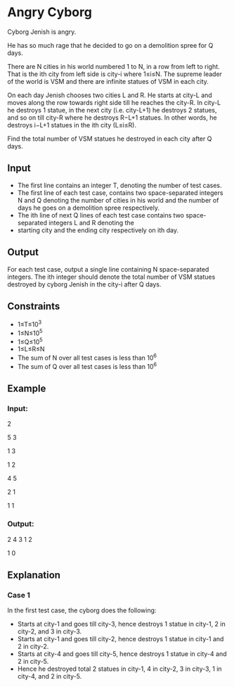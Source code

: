 # Angry Cyborg

Cyborg Jenish is angry.

He has so much rage that he decided to go on a demolition spree for Q days.

There are N cities in his world numbered 1 to N, in a row from left to right. 
That is the ith city from left side is city-i where 1≤i≤N. 
The supreme leader of the world is VSM and there are infinite statues of VSM in each city.

On each day Jenish chooses two cities L and R. 
He starts at city-L and moves along the row towards right side till he reaches the city-R. 
In city-L he destroys 1 statue, in the next city (i.e. city-L+1) he destroys 2 statues, and so on till city-R where he destroys R−L+1 statues. 
In other words, he destroys i−L+1 statues in the ith city (L≤i≤R).

Find the total number of VSM statues he destroyed in each city after Q days.

## Input

- The first line contains an integer T, denoting the number of test cases.
- The first line of each test case, contains two space-separated integers N and Q denoting the number of cities 
in his world and the number of days he goes on a demolition spree respectively.
- The ith line of next Q lines of each test case contains two space-separated integers L and R denoting the 
- starting city and the ending city respectively on ith day.

## Output

For each test case, output a single line containing N space-separated integers.
The ith integer should denote the total number of VSM statues destroyed by cyborg Jenish in the city-i after Q days.

## Constraints

- 1≤T≤10<sup>3</sup>
- 1≤N≤10<sup>5</sup>
- 1≤Q≤10<sup>5</sup>
- 1≤L≤R≤N
- The sum of N over all test cases is less than 10<sup>6</sup>
- The sum of Q over all test cases is less than 10<sup>6</sup>

## Example

### Input:

2

5 3

1 3

1 2

4 5

2 1

1 1

### Output:

2 4 3 1 2

1 0

## Explanation

### Case 1

In the first test case, the cyborg does the following:

- Starts at city-1 and goes till city-3, hence destroys 1 statue in city-1, 2 in city-2, and 3 in city-3.
- Starts at city-1 and goes till city-2, hence destroys 1 statue in city-1 and 2 in city-2.
- Starts at city-4 and goes till city-5, hence destroys 1 statue in city-4 and 2 in city-5.
- Hence he destroyed total 2 statues in city-1, 4 in city-2, 3 in city-3, 1 in city-4, and 2 in city-5.
